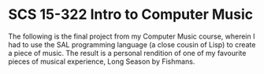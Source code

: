 # SCS 15-322 Intro to Computer Music
The following is the final project from my Computer Music course, wherein I had to use the SAL programming language (a close cousin of Lisp) to create a piece of music. The result is a personal rendition of one of my favourite pieces of musical experience, Long Season by Fishmans.
